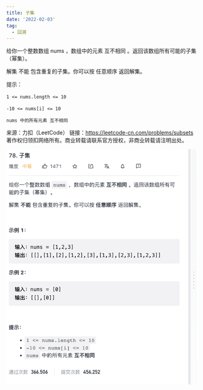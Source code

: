 ```yaml
---
title: 子集
date: '2022-02-03'
tag:
  - 回溯
---
```


给你一个整数数组 nums ，数组中的元素 互不相同 。返回该数组所有可能的子集（幂集）。

解集 不能 包含重复的子集。你可以按 任意顺序 返回解集。

提示：

`1 <= nums.length <= 10`

`-10 <= nums[i] <= 10`

`nums 中的所有元素 互不相同`

来源：力扣（LeetCode）
链接：<https://leetcode-cn.com/problems/subsets>
著作权归领扣网络所有。商业转载请联系官方授权，非商业转载请注明出处。

![alt](./image/example.jpg)
